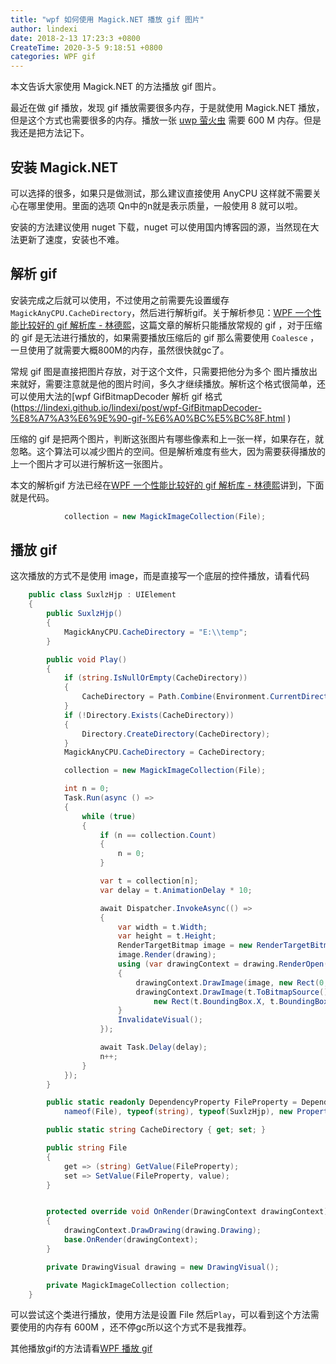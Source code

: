 ```yaml
---
title: "wpf 如何使用 Magick.NET 播放 gif 图片"
author: lindexi
date: 2018-2-13 17:23:3 +0800
CreateTime: 2020-3-5 9:18:51 +0800
categories: WPF gif
---
```


本文告诉大家使用 Magick.NET 的方法播放 gif 图片。

<!--more-->


<div id="toc"></div>

<!-- csdn -->
<!-- 标签：WPF，gif -->

最近在做 gif 播放，发现 gif 播放需要很多内存，于是就使用  Magick.NET 播放，但是这个方式也需要很多的内存。播放一张 [uwp 萤火虫](https://lindexi.github.io/lindexi/post/win10-uwp-%E8%90%A4%E7%81%AB%E8%99%AB%E6%95%88%E6%9E%9C.html) 需要 600 M 内存。但是我还是把方法记下。


## 安装 Magick.NET

可以选择的很多，如果只是做测试，那么建议直接使用 AnyCPU 这样就不需要关心在哪里使用。里面的选项 Qn中的n就是表示质量，一般使用 8 就可以啦。

安装的方法建议使用 nuget 下载，nuget 可以使用国内博客园的源，当然现在大法更新了速度，安装也不难。

## 解析 gif

安装完成之后就可以使用，不过使用之前需要先设置缓存`MagickAnyCPU.CacheDirectory`，然后进行解析gif。关于解析参见：[WPF 一个性能比较好的 gif 解析库 - 林德熙](https://lindexi.github.io/lindexi/post/WPF-%E4%B8%80%E4%B8%AA%E6%80%A7%E8%83%BD%E6%AF%94%E8%BE%83%E5%A5%BD%E7%9A%84-gif-%E8%A7%A3%E6%9E%90%E5%BA%93.html )，这篇文章的解析只能播放常规的 gif ，对于压缩的 gif 是无法进行播放的，如果需要播放压缩后的 gif 那么需要使用 `Coalesce` ，一旦使用了就需要大概800M的内存，虽然很快就gc了。

常规 gif 图是直接把图片存放，对于这个文件，只需要把他分为多个 图片播放出来就好，需要注意就是他的图片时间，多久才继续播放。解析这个格式很简单，还可以使用大法的[wpf GifBitmapDecoder 解析 gif 格式(https://lindexi.github.io/lindexi/post/wpf-GifBitmapDecoder-%E8%A7%A3%E6%9E%90-gif-%E6%A0%BC%E5%BC%8F.html )

压缩的 gif 是把两个图片，判断这张图片有哪些像素和上一张一样，如果存在，就忽略。这个算法可以减少图片的空间。但是解析难度有些大，因为需要获得播放的上一个图片才可以进行解析这一张图片。

本文的解析gif 方法已经在[WPF 一个性能比较好的 gif 解析库 - 林德熙](https://lindexi.github.io/lindexi/post/WPF-%E4%B8%80%E4%B8%AA%E6%80%A7%E8%83%BD%E6%AF%94%E8%BE%83%E5%A5%BD%E7%9A%84-gif-%E8%A7%A3%E6%9E%90%E5%BA%93.html )讲到，下面就是代码。

```csharp
            collection = new MagickImageCollection(File);

```

## 播放 gif

这次播放的方式不是使用 image，而是直接写一个底层的控件播放，请看代码

```csharp
    public class SuxlzHjp : UIElement
    {
        public SuxlzHjp()
        {
            MagickAnyCPU.CacheDirectory = "E:\\temp";
        }

        public void Play()
        {
            if (string.IsNullOrEmpty(CacheDirectory))
            {
                CacheDirectory = Path.Combine(Environment.CurrentDirectory, "temp");
            }
            if (!Directory.Exists(CacheDirectory))
            {
                Directory.CreateDirectory(CacheDirectory);
            }
            MagickAnyCPU.CacheDirectory = CacheDirectory;

            collection = new MagickImageCollection(File);

            int n = 0;
            Task.Run(async () =>
            {
                while (true)
                {
                    if (n == collection.Count)
                    {
                        n = 0;
                    }

                    var t = collection[n];
                    var delay = t.AnimationDelay * 10;

                    await Dispatcher.InvokeAsync(() =>
                    {
                        var width = t.Width;
                        var height = t.Height;
                        RenderTargetBitmap image = new RenderTargetBitmap(width, height, 96, 96, PixelFormats.Pbgra32);
                        image.Render(drawing);
                        using (var drawingContext = drawing.RenderOpen())
                        {
                            drawingContext.DrawImage(image, new Rect(0, 0, width, height));
                            drawingContext.DrawImage(t.ToBitmapSource(),
                                new Rect(t.BoundingBox.X, t.BoundingBox.Y, t.BoundingBox.Width, t.BoundingBox.Height));
                        }
                        InvalidateVisual();
                    });

                    await Task.Delay(delay);
                    n++;
                }
            });
        }

        public static readonly DependencyProperty FileProperty = DependencyProperty.Register(
            nameof(File), typeof(string), typeof(SuxlzHjp), new PropertyMetadata(default(string)));

        public static string CacheDirectory { get; set; }

        public string File
        {
            get => (string) GetValue(FileProperty);
            set => SetValue(FileProperty, value);
        }


        protected override void OnRender(DrawingContext drawingContext)
        {
            drawingContext.DrawDrawing(drawing.Drawing);
            base.OnRender(drawingContext);
        }

        private DrawingVisual drawing = new DrawingVisual();

        private MagickImageCollection collection;
    }

```

可以尝试这个类进行播放，使用方法是设置 File 然后`Play`，可以看到这个方法需要使用的内存有 600M ，还不停gc所以这个方式不是我推荐。

其他播放gif的方法请看[WPF 播放 gif](https://lindexi.github.io/lindexi/post/WPF-%E6%92%AD%E6%94%BE-gif.html )

